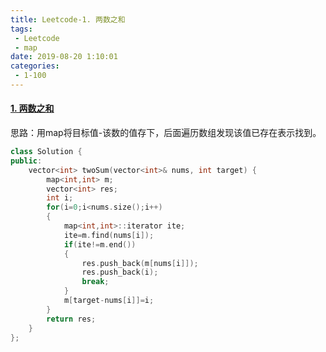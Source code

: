 ```yaml
---
title: Leetcode-1. 两数之和
tags:
 - Leetcode
 - map
date: 2019-08-20 1:10:01
categories:
 - 1-100
---
```


#### [1. 两数之和](https://leetcode-cn.com/problems/two-sum/)

思路：用map将目标值-该数的值存下，后面遍历数组发现该值已存在表示找到。

<!--more-->

```c++
class Solution {
public:
    vector<int> twoSum(vector<int>& nums, int target) {
        map<int,int> m;
        vector<int> res;
        int i;
        for(i=0;i<nums.size();i++)
        {
            map<int,int>::iterator ite;
            ite=m.find(nums[i]);
            if(ite!=m.end())
            {
                res.push_back(m[nums[i]]);
                res.push_back(i);
                break;
            }  
            m[target-nums[i]]=i;
        }
        return res;
    }
};
```

